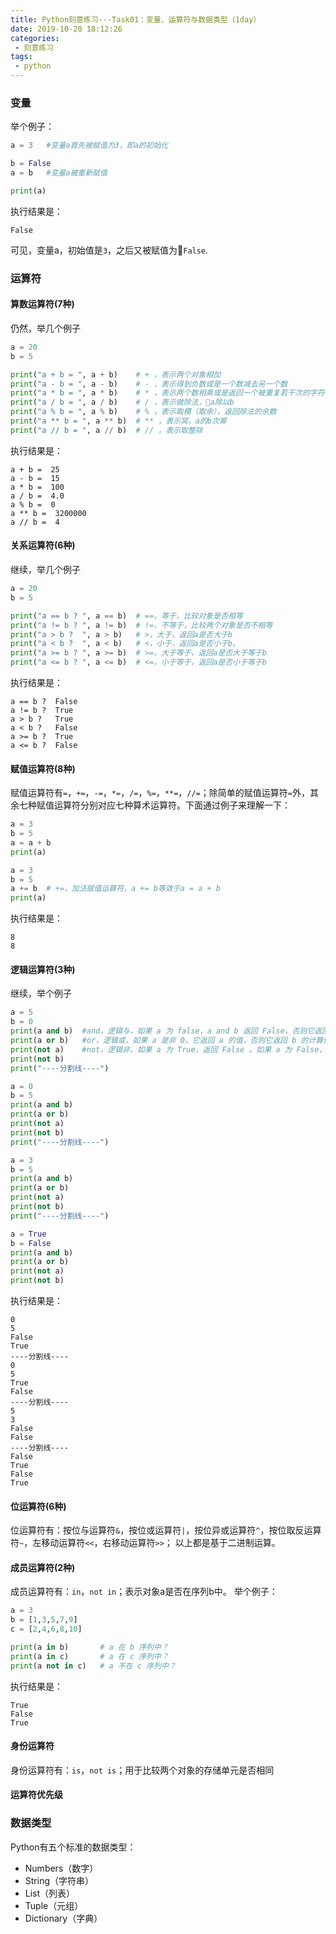 ```yaml
---
title: Python刻意练习---Task01：变量、运算符与数据类型（1day）
date: 2019-10-20 18:12:26
categories:
 - 刻意练习
tags:
 - python
---
```

### 变量
举个例子：
```python
a = 3   #变量a首先被赋值为3，即a的初始化

b = False 
a = b   #变量a被重新赋值

print(a)
```
执行结果是：
```
False
```
可见，变量a，初始值是`3`，之后又被赋值为`False`.

### 运算符
#### 算数运算符(7种)
仍然，举几个例子
```python
a = 20
b = 5

print("a + b = ", a + b)    # + ，表示两个对象相加
print("a - b = ", a - b)    # - ，表示得到负数或是一个数减去另一个数
print("a * b = ", a * b)    # * ，表示两个数相乘或是返回一个被重复若干次的字符串
print("a / b = ", a / b)    # / ，表示做除法，a除以b
print("a % b = ", a % b)    # % ，表示取模（取余），返回除法的余数
print("a ** b = ", a ** b)  # ** ，表示冥，a的b次幂
print("a // b = ", a // b)  # // ，表示取整除
```
执行结果是：
```
a + b =  25
a - b =  15
a * b =  100
a / b =  4.0
a % b =  0
a ** b =  3200000
a // b =  4
```
#### 关系运算符(6种)
继续，举几个例子
```python
a = 20
b = 5

print("a == b ? ", a == b)  # ==，等于，比较对象是否相等
print("a != b ? ", a != b)  # !=，不等于，比较两个对象是否不相等
print("a > b ?  ", a > b)   # >，大于，返回a是否大于b
print("a < b ?  ", a < b)   # <，小于，返回a是否小于b。
print("a >= b ? ", a >= b)  # >=，大于等于，返回a是否大于等于b
print("a <= b ? ", a <= b)  # <=，小于等于，返回a是否小于等于b
```
执行结果是：
```
a == b ?  False
a != b ?  True
a > b ?   True
a < b ?   False
a >= b ?  True
a <= b ?  False
```
#### 赋值运算符(8种)
赋值运算符有`=`，`+=`，`-=`，`*=`，`/=`，`%=`，`**=`，`//=`；除简单的赋值运算符`=`外，其余七种赋值运算符分别对应七种算术运算符。下面通过例子来理解一下：
```python
a = 3
b = 5
a = a + b
print(a)

a = 3
b = 5
a += b  # +=，加法赋值运算符，a += b等效于a = a + b
print(a)
```
执行结果是：
```
8
8
```
#### 逻辑运算符(3种)
继续，举个例子
```python
a = 5
b = 0
print(a and b)  #and，逻辑与，如果 a 为 false，a and b 返回 False，否则它返回 b 的计算值。
print(a or b)   #or，逻辑或，如果 a 是非 0，它返回 a 的值，否则它返回 b 的计算值。
print(not a)    #not，逻辑非，如果 a 为 True，返回 False 。如果 a 为 False，它返回 True。
print(not b)
print("----分割线----")

a = 0
b = 5
print(a and b)
print(a or b)
print(not a)
print(not b)
print("----分割线----")

a = 3
b = 5
print(a and b)
print(a or b)
print(not a)
print(not b)
print("----分割线----")

a = True
b = False
print(a and b)
print(a or b)
print(not a)
print(not b)
```
执行结果是：
```
0
5
False
True
----分割线----
0
5
True
False
----分割线----
5
3
False
False
----分割线----
False
True
False
True
```
#### 位运算符(6种)
位运算符有：按位与运算符`&`，按位或运算符`|`，按位异或运算符`^`，按位取反运算符`~`，左移动运算符`<<`，右移动运算符`>>`；
以上都是基于二进制运算。
#### 成员运算符(2种)
成员运算符有：`in`，`not in`；表示对象a是否在序列b中。
举个例子：
```python
a = 3
b = [1,3,5,7,9]
c = [2,4,6,8,10]

print(a in b)       # a 在 b 序列中？
print(a in c)       # a 在 c 序列中？
print(a not in c)   # a 不在 c 序列中？
```
执行结果是：
```
True
False
True
```
#### 身份运算符
身份运算符有：`is`，`not is`；用于比较两个对象的存储单元是否相同

#### 运算符优先级
### 数据类型
Python有五个标准的数据类型：
- Numbers（数字）
- String（字符串）
- List（列表）
- Tuple（元组）
- Dictionary（字典）